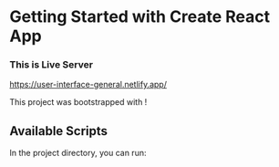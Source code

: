 # Getting Started with Create React App

### This is Live Server
https://user-interface-general.netlify.app/


This project was bootstrapped with !

## Available Scripts

In the project directory, you can run:

